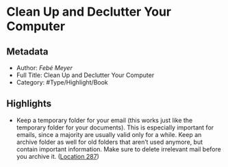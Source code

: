 # Clean Up and Declutter Your Computer

## Metadata

* Author: *Febé Meyer*
* Full Title: Clean Up and Declutter Your Computer
* Category: #Type/Highlight/Book

## Highlights

* Keep a temporary folder for your email (this works just like the temporary folder for your documents). This is especially important for emails, since a majority are usually valid only for a while. Keep an archive folder as well for old folders that aren’t used anymore, but contain important information. Make sure to delete irrelevant mail before you archive it. ([Location 287](https://readwise.io/to_kindle?action=open&asin=B00UZERLNU&location=287))

